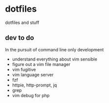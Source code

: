 # dotfiles

dotfiles and stuff

## dev to do

In the pursuit of command line only development


* understand everything about vim sensible
* figure out a vim file manager
* vim fugitive
* vim language server
* fzf
* httpie, http-prompt, jq
* grep
* vim debug for php
